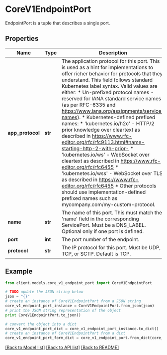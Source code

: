 # CoreV1EndpointPort

EndpointPort is a tuple that describes a single port.

## Properties
Name | Type | Description | Notes
------------ | ------------- | ------------- | -------------
**app_protocol** | **str** | The application protocol for this port. This is used as a hint for implementations to offer richer behavior for protocols that they understand. This field follows standard Kubernetes label syntax. Valid values are either:  * Un-prefixed protocol names - reserved for IANA standard service names (as per RFC-6335 and https://www.iana.org/assignments/service-names).  * Kubernetes-defined prefixed names:   * &#39;kubernetes.io/h2c&#39; - HTTP/2 prior knowledge over cleartext as described in https://www.rfc-editor.org/rfc/rfc9113.html#name-starting-http-2-with-prior-   * &#39;kubernetes.io/ws&#39;  - WebSocket over cleartext as described in https://www.rfc-editor.org/rfc/rfc6455   * &#39;kubernetes.io/wss&#39; - WebSocket over TLS as described in https://www.rfc-editor.org/rfc/rfc6455  * Other protocols should use implementation-defined prefixed names such as mycompany.com/my-custom-protocol. | [optional] 
**name** | **str** | The name of this port.  This must match the &#39;name&#39; field in the corresponding ServicePort. Must be a DNS_LABEL. Optional only if one port is defined. | [optional] 
**port** | **int** | The port number of the endpoint. | 
**protocol** | **str** | The IP protocol for this port. Must be UDP, TCP, or SCTP. Default is TCP. | [optional] 

## Example

```python
from client.models.core_v1_endpoint_port import CoreV1EndpointPort

# TODO update the JSON string below
json = "{}"
# create an instance of CoreV1EndpointPort from a JSON string
core_v1_endpoint_port_instance = CoreV1EndpointPort.from_json(json)
# print the JSON string representation of the object
print CoreV1EndpointPort.to_json()

# convert the object into a dict
core_v1_endpoint_port_dict = core_v1_endpoint_port_instance.to_dict()
# create an instance of CoreV1EndpointPort from a dict
core_v1_endpoint_port_form_dict = core_v1_endpoint_port.from_dict(core_v1_endpoint_port_dict)
```
[[Back to Model list]](../README.md#documentation-for-models) [[Back to API list]](../README.md#documentation-for-api-endpoints) [[Back to README]](../README.md)


